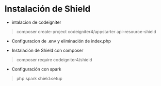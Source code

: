 # Instalación de Shield

* intalacion de codeigniter
> composer create-project codeigniter4/appstarter api-resource-shield

* Configuracion de .env y eliminación de index.php

* Instalación de Shield con composer

> composer require codeigniter4/shield

* Configuración con spark

> php spark shield:setup